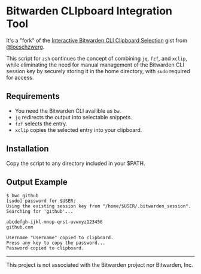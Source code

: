 # Bitwarden CLIpboard Integration Tool

It's a "fork" of the [Interactive Bitwarden CLI Clipboard Selection](https://gist.github.com/loeschzwerg/c2b9d0b50f712a026aa6454af3b58598) gist from [@loeschzwerg](https://github.com/loeschzwerg).

This script for `zsh` continues the concept of combining `jq`, `fzf`, and `xclip`, while eliminating the need for manual management of the Bitwarden CLI session key by securely storing it in the home directory, with `sudo` required for access.

## Requirements

- You need the Bitwarden CLI availible as `bw`.
- `jq` redirects the output into selectable snippets.
- `fzf` selects the entry.
- `xclip` copies the selected entry into your clipboard.

## Installation

Copy the script to any directory included in your $PATH.

## Output Example

```
$ bwc github                     
[sudo] password for $USER: 
Using the existing session key from "/home/$USER/.bitwarden_session".
Searching for 'github'...

abcdefgh-ijkl-mnop-qrst-uvwxyz123456
github.com

Username "Username" copied to clipboard.
Press any key to copy the password...
Password copied to clipboard.
```

---

This project is not associated with the Bitwarden project nor Bitwarden, Inc.
